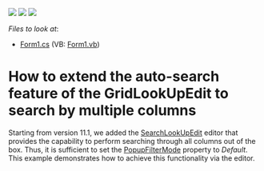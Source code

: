 <!-- default badges list -->
![](https://img.shields.io/endpoint?url=https://codecentral.devexpress.com/api/v1/VersionRange/128628693/11.1.4%2B)
[![](https://img.shields.io/badge/Open_in_DevExpress_Support_Center-FF7200?style=flat-square&logo=DevExpress&logoColor=white)](https://supportcenter.devexpress.com/ticket/details/E1795)
[![](https://img.shields.io/badge/📖_How_to_use_DevExpress_Examples-e9f6fc?style=flat-square)](https://docs.devexpress.com/GeneralInformation/403183)
<!-- default badges end -->
<!-- default file list -->
*Files to look at*:

* [Form1.cs](./CS/Q233475/Form1.cs) (VB: [Form1.vb](./VB/Q233475/Form1.vb))
<!-- default file list end -->
# How to extend the auto-search feature of the GridLookUpEdit to search by multiple columns

Starting from version 11.1, we added the [SearchLookUpEdit](https://documentation.devexpress.com/WindowsForms/DevExpress.XtraEditors.SearchLookUpEdit.class) editor that provides the capability to perform searching through all columns out of the box. Thus, it is sufficient to set the [PopupFilterMode](https://documentation.devexpress.com/WindowsForms/DevExpress.XtraEditors.PopupFilterMode.enum) property to *Default*. 
This example demonstrates how to achieve this functionality via the editor.

